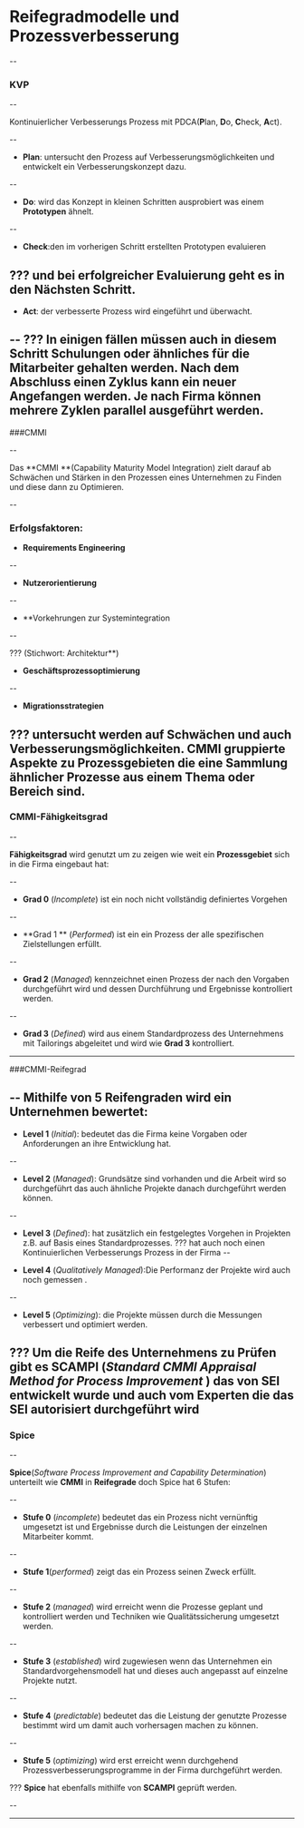 # Reifegradmodelle und Prozessverbesserung

--

### KVP

--

Kontinuierlicher Verbesserungs Prozess mit PDCA(**P**lan, **D**o, **C**heck, **A**ct).

--

* **Plan**: untersucht den Prozess auf Verbesserungsmöglichkeiten und entwickelt ein Verbesserungskonzept dazu. 

--

* **Do**: wird das Konzept in kleinen Schritten ausprobiert was einem **Prototypen** ähnelt.

--

* **Check**:den im vorherigen Schritt erstellten Prototypen evaluieren 

???
und bei erfolgreicher Evaluierung geht es in den Nächsten Schritt. 
--

* **Act**: der verbesserte Prozess wird eingeführt und überwacht.

--
???
In einigen fällen müssen auch in diesem Schritt Schulungen oder ähnliches für die Mitarbeiter gehalten werden. 
Nach dem Abschluss einen **Zyklus** kann ein neuer Angefangen werden. Je nach Firma können mehrere **Zyklen** parallel ausgeführt werden.
---

###CMMI

--

Das **CMMI **(Capability Maturity Model Integration) zielt darauf ab Schwächen und Stärken in den Prozessen eines Unternehmen zu Finden und diese dann zu Optimieren.

--

### Erfolgsfaktoren:

* **Requirements Engineering**

--

* **Nutzerorientierung**

--

* **Vorkehrungen zur Systemintegration

--

???
(Stichwort: Architektur**)
* **Geschäftsprozessoptimierung**

--

* **Migrationsstrategien**

???
untersucht werden auf Schwächen und auch Verbesserungsmöglichkeiten. **CMMI** gruppierte Aspekte zu Prozessgebieten die eine Sammlung ähnlicher Prozesse aus einem Thema oder Bereich sind.
---

### CMMI-Fähigkeitsgrad

--

**Fähigkeitsgrad** wird genutzt um zu zeigen wie weit ein **Prozessgebiet** sich in die Firma eingebaut hat:

--

* **Grad 0** (*Incomplete*) ist ein noch nicht vollständig definiertes Vorgehen

--

* **Grad 1 ** (*Performed*) ist ein ein Prozess der alle spezifischen Zielstellungen erfüllt.

--

* **Grad 2** (*Managed*) kennzeichnet einen Prozess der nach den Vorgaben durchgeführt wird und dessen Durchführung und Ergebnisse kontrolliert werden.

--

* **Grad 3** (*Defined*) wird aus einem Standardprozess des Unternehmens mit Tailorings abgeleitet und wird wie **Grad 3** kontrolliert.

---

###CMMI-Reifegrad

--
Mithilfe von 5 **Reifengraden** wird ein Unternehmen bewertet:
--

* **Level 1** (*Initial*): bedeutet das die Firma keine Vorgaben oder Anforderungen an ihre Entwicklung hat.

--

* **Level 2** (*Managed*): Grundsätze sind vorhanden und die Arbeit wird so durchgeführt das auch ähnliche Projekte danach durchgeführt werden können.

--

* **Level 3** (*Defined*): hat zusätzlich ein festgelegtes Vorgehen in Projekten z.B. auf Basis eines Standardprozesses.
???
hat auch noch einen Kontinuierlichen Verbesserungs Prozess in der Firma
--

* **Level 4** (*Qualitatively Managed*):Die Performanz der Projekte wird auch noch gemessen .

--

* **Level 5** (*Optimizing*): die Projekte müssen durch die Messungen verbessert und optimiert werden.

???
Um die Reife des Unternehmens zu Prüfen gibt es **SCAMPI** (*Standard CMMI Appraisal Method*
*for Process Improvement* ) das von **SEI** entwickelt wurde und auch vom Experten die das **SEI** autorisiert durchgeführt wird
---


### Spice

--

**Spice**(*Software Process Improvement and Capability Determination*) unterteilt wie **CMMI** in **Reifegrade** doch Spice hat 6 Stufen:

--

* **Stufe 0** (*incomplete*) bedeutet das ein Prozess nicht vernünftig umgesetzt ist und Ergebnisse durch die Leistungen der einzelnen Mitarbeiter kommt.

--

* **Stufe 1**(*performed*) zeigt das ein Prozess seinen Zweck erfüllt.

--

* **Stufe 2** (*managed*) wird erreicht wenn die Prozesse geplant und kontrolliert werden und Techniken wie Qualitätssicherung umgesetzt werden. 

--

* **Stufe 3** (*established*) wird zugewiesen wenn das Unternehmen ein Standardvorgehensmodell hat und dieses auch angepasst auf einzelne Projekte nutzt.

--

* **Stufe 4** (*predictable*) bedeutet das die Leistung der genutzte Prozesse bestimmt wird um damit auch vorhersagen machen zu können.

--

* **Stufe 5** (*optimizing*) wird erst erreicht wenn durchgehend Prozessverbesserungsprogramme in der Firma durchgeführt werden.

???
**Spice** hat ebenfalls mithilfe von **SCAMPI** geprüft werden.

--

---
